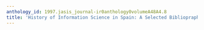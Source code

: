 ```yaml
---
anthology_id: 1997.jasis_journal-ir0anthology0volumeA48A4.8
title: 'History of Information Science in Spain: A Selected Bibliopraphy'
---
```

